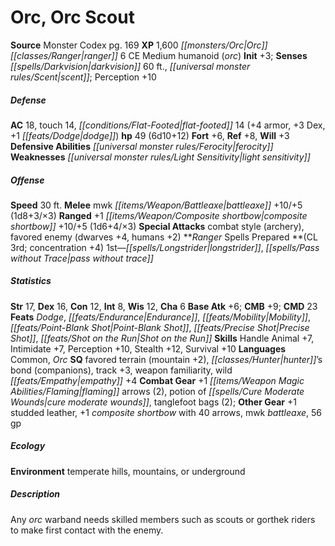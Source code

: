 ﻿---
cssclass: [monsters]
title1: Orc, Orc Scout
title2: Orc Scout
CR: 5
sources:
- name: Monster Codex
  page: 169
  link: http://paizo.com/products/btpy9926?Pathfinder-Roleplaying-Game-Monster-Codex
XP: 1600
race: Orc
classes:
- ranger 6
alignment: CE
size: Medium
type: humanoid
subtypes:
- orc
initiative:
  bonus: 3
senses:
  darkvision: 60
  scent: true
AC:
  AC: 18
  touch: 14
  flat_footed: 14
  components:
    armor: 4
    dex: 3
    dodge: 1
HP:
  HP: 49
  long: 6d10+12
saves:
  fort: 6
  ref: 8
  will: 3
defensive_abilities:
- ferocity
weaknesses:
- light sensitivity
speeds:
  base: 30
attacks:
  melee:
  - - text: mwk battleaxe +10/+5 (1d8+3/×3)
      entries:
      - - damage: 1d8+3
          crit_multiplier: 3
      attack: mwk battleaxe
      bonus:
      - 10
      - 5
  ranged:
  - - text: +1 composite shortbow +10/+5 (1d6+4/×3)
      entries:
      - - damage: 1d6+4
          crit_multiplier: 3
      attack: +1 composite shortbow
      bonus:
      - 10
      - 5
  special:
  - combat style (archery)
  - favored enemy (dwarves +4, humans +2)
spells:
  entries:
  - name: longstrider
    source: Ranger
    level: 1
  - name: pass without trace
    source: Ranger
    level: 1
  sources:
  - name: Ranger
    type: prepared
    CL: 3
    concentration: 4
ability_scores:
  STR: 17
  DEX: 16
  CON: 12
  INT: 8
  WIS: 12
  CHA: 6
BAB: 6
CMB: 9
CMD: 23
feats:
- name: Dodge
- name: Endurance
- name: Mobility
- name: Point-Blank Shot
- name: Precise Shot
- name: Shot on the Run
skills:
  Handle Animal: 7
  Intimidate: 7
  Perception: 10
  Stealth: 12
  Survival: 10
languages:
- Common
- Orc
special_qualities:
- favored terrain (mountain +2)
- hunter's bond (companions)
- track +3
- weapon familiarity
- wild empathy +4
gear:
  combat:
  - +1 flaming arrows (2)
  - potion of cure moderate wounds
  - tanglefoot bags (2)
  other:
  - +1 studded leather
  - +1 composite shortbow with 40 arrows
  - mwk battleaxe
  - 56 gp
ecology:
  environment: temperate hills, mountains, or underground
desc_long: Any orc warband needs skilled members such as scouts or gorthek riders
  to make first contact with the enemy.

---

# Orc, Orc Scout

**Source** Monster Codex pg. 169
**XP** 1,600
_[[monsters/Orc|Orc]]_ _[[classes/Ranger|ranger]]_ 6
CE Medium humanoid (_orc_)
**Init** +3; **Senses** _[[spells/Darkvision|darkvision]]_ 60 ft., _[[universal monster rules/Scent|scent]]_; Perception +10

##### Defense

**AC** 18, touch 14, _[[conditions/Flat-Footed|flat-footed]]_ 14 (+4 armor, +3 Dex, +1 _[[feats/Dodge|dodge]]_)
**hp** 49 (6d10+12)
**Fort** +6, **Ref** +8, **Will** +3
**Defensive Abilities** _[[universal monster rules/Ferocity|ferocity]]_
**Weaknesses** _[[universal monster rules/Light Sensitivity|light sensitivity]]_

##### Offense
**Speed** 30 ft.
**Melee** mwk _[[items/Weapon/Battleaxe|battleaxe]]_ +10/+5 (1d8+3/×3)
**Ranged** +1 _[[items/Weapon/Composite shortbow|composite shortbow]]_ +10/+5 (1d6+4/×3)
**Special Attacks** combat style (archery), favored enemy (dwarves +4, humans +2)
**_Ranger_ Spells Prepared **(CL 3rd; concentration +4)
1st—_[[spells/Longstrider|longstrider]]_, _[[spells/Pass without Trace|pass without trace]]_

##### Statistics
**Str** 17, **Dex** 16, **Con** 12, **Int** 8, **Wis** 12, **Cha** 6
**Base Atk** +6; **CMB** +9; **CMD** 23
**Feats** _Dodge_, _[[feats/Endurance|Endurance]]_, _[[feats/Mobility|Mobility]]_, _[[feats/Point-Blank Shot|Point-Blank Shot]]_, _[[feats/Precise Shot|Precise Shot]]_, _[[feats/Shot on the Run|Shot on the Run]]_
**Skills** Handle Animal +7, Intimidate +7, Perception +10, Stealth +12, Survival +10
**Languages** Common, _Orc_
**SQ** favored terrain (mountain +2), _[[classes/Hunter|hunter]]_’s bond (companions), track +3, weapon familiarity, wild _[[feats/Empathy|empathy]]_ +4
**Combat Gear** +1 _[[items/Weapon Magic Abilities/Flaming|flaming]]_ arrows (2), potion of _[[spells/Cure Moderate Wounds|cure moderate wounds]]_, tanglefoot bags (2); **Other Gear** +1 studded leather, +1 _composite shortbow_ with 40 arrows, mwk _battleaxe_, 56 gp

##### Ecology

**Environment** temperate hills, mountains, or underground

##### Description

Any _orc_ warband needs skilled members such as scouts or gorthek riders to make first contact with the enemy.
